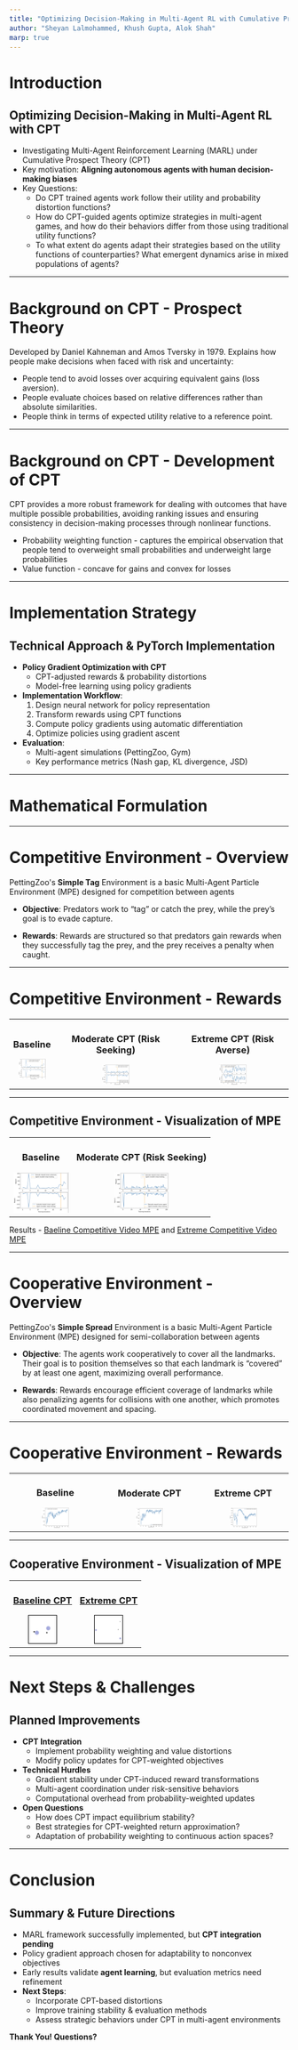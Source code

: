 ```yaml
---
title: "Optimizing Decision-Making in Multi-Agent RL with Cumulative Prospect Theory"
author: "Sheyan Lalmohammed, Khush Gupta, Alok Shah"
marp: true
---
```


# Introduction
## **Optimizing Decision-Making in Multi-Agent RL with CPT**
- Investigating Multi-Agent Reinforcement Learning (MARL) under Cumulative Prospect Theory (CPT)
- Key motivation: **Aligning autonomous agents with human decision-making biases**
- Key Questions:
  - Do CPT trained agents work follow their utility and probability distortion functions?
  - How do CPT-guided agents optimize strategies in multi-agent games, and how do their behaviors differ from those using traditional utility functions?
  - To what extent do agents adapt their strategies based on the utility functions of counterparties? What emergent dynamics arise in mixed populations of agents?

---

# Background on CPT - Prospect Theory
Developed by Daniel Kahneman and Amos Tversky in 1979. Explains how people make decisions when faced with risk and uncertainty:
  - People tend to avoid losses over acquiring equivalent gains (loss aversion). 
  - People evaluate choices based on relative differences rather than absolute similarities. 
  - People think in terms of expected utility relative to a reference point.

---

# Background on CPT - Development of CPT
CPT provides a more robust framework for dealing with outcomes that have multiple possible probabilities, avoiding ranking issues and ensuring consistency in decision-making processes through nonlinear functions.
  - Probability weighting function - captures the empirical observation that people tend to overweight small probabilities and underweight large probabilities
  - Value function - concave for gains and convex for losses

---

# Implementation Strategy
## **Technical Approach & PyTorch Implementation**
- **Policy Gradient Optimization with CPT**
  - CPT-adjusted rewards & probability distortions
  - Model-free learning using policy gradients
- **Implementation Workflow**:
  1. Design neural network for policy representation
  2. Transform rewards using CPT functions
  3. Compute policy gradients using automatic differentiation
  4. Optimize policies using gradient ascent
- **Evaluation**:
  - Multi-agent simulations (PettingZoo, Gym)
  - Key performance metrics (Nash gap, KL divergence, JSD)

---

# Mathematical Formulation



---
# Competitive Environment - Overview

PettingZoo's **Simple Tag** Environment is a basic Multi-Agent Particle Environment (MPE) designed for competition between agents

- **Objective**: Predators work to “tag” or catch the prey, while the prey’s goal is to evade capture.

- **Rewards**: Rewards are structured so that predators gain rewards when they successfully tag the prey, and the prey receives a penalty when caught.


---
# Competitive Environment - Rewards

<table style="">
  <tr>
    <td style="text-align:center;">
      <h3>Baseline</h3>
      <img src="figures/baselineCompetitive.png" style="width:50px; height:auto;">
    </td>
    <td style="text-align:center;">
      <h3>Moderate CPT (Risk Seeking)</h3>
      <img src="figures/mooderatCPTCompetitive.png" style="width:50px; height:auto;">
    </td>
    <td style="text-align:center;">
      <h3>Extreme CPT (Risk Averse)</h3>
      <img src="figures/extremeCPTCompetitive.png" style="width:50px; height:auto;">
    </td>
  </tr>
</table>

---
## Competitive Environment - Visualization of MPE

<table style="">
  <tr>
    <td style="text-align:center;">
      <h3>Baseline</h3>
      <img src="figures/baselineCompetitive.png" style="width:100px; height:auto;">
    </td>
    <td style="text-align:center;">
      <h3>Moderate CPT (Risk Seeking)</h3>
      <img src="figures/mooderatCPTCompetitive.png" style="width:100px; height:auto;">
    </td>
  </tr>
</table>

Results - [Baeline Competitive Video MPE]() and [Extreme Competitive Video MPE]()

---

# Cooperative Environment - Overview

PettingZoo's **Simple Spread** Environment is a basic Multi-Agent Particle Environment (MPE) designed for semi-collaboration between agents

- **Objective**: The agents work cooperatively to cover all the landmarks. Their goal is to position themselves so that each landmark is “covered” by at least one agent, maximizing overall performance.

- **Rewards**: Rewards encourage efficient coverage of landmarks while also penalizing agents for collisions with one another, which promotes coordinated movement and spacing.

---

# Cooperative Environment - Rewards

<table style="">
  <tr>
    <td style="text-align:center;">
      <h3>Baseline</h3>
      <img src="figures/baselineCooperative.png" style="width:33%; height:auto;">
    </td>
    <td style="text-align:center;">
      <h3>Moderate CPT</h3>
      <img src="figures/moderateCPTCooperative.png" style="width:30%; height:auto;">
    </td>
    <td style="text-align:center;">
      <h3>Extreme CPT</h3>
      <img src="figures/extremeCPTCooperative.png" style="width:33%; height:auto;">
    </td>
  </tr>
</table>

---
## Cooperative Environment - Visualization of MPE

<table style="">
  <tr>
    <td style="text-align:center;">
      <h3>
        <a href="https://drive.google.com/file/d/1RUU4wajHfPnlRpBLjiiWhlRYVGbWxYG0/view?usp=sharing">
          Baseline CPT
        </a>
      </h3>
      <img src="figures/baselineCPTCooperativeMPE.png" style="width:50px; height:auto; border:1px solid #000;">
    </td>
    <td style="text-align:center;">
      <h3>
        <a href="https://drive.google.com/file/d/1GtPacyAr6v7q8w-zC1NBFHdQRRqFdXfP/view?usp=sharing">
          Extreme CPT
        </a>
      </h3>
      <img src="figures/extremeCPTCooperativeMPE.png" style="width:50px; height:auto; border:1px solid #000;">
    </td>
  </tr>
</table>



---

# Next Steps & Challenges
## **Planned Improvements**
- **CPT Integration**
  - Implement probability weighting and value distortions
  - Modify policy updates for CPT-weighted objectives
- **Technical Hurdles**
  - Gradient stability under CPT-induced reward transformations
  - Multi-agent coordination under risk-sensitive behaviors
  - Computational overhead from probability-weighted updates
- **Open Questions**
  - How does CPT impact equilibrium stability?
  - Best strategies for CPT-weighted return approximation?
  - Adaptation of probability weighting to continuous action spaces?

---

# Conclusion
## **Summary & Future Directions**
- MARL framework successfully implemented, but **CPT integration pending**
- Policy gradient approach chosen for adaptability to nonconvex objectives
- Early results validate **agent learning**, but evaluation metrics need refinement
- **Next Steps**:
  - Incorporate CPT-based distortions
  - Improve training stability & evaluation methods
  - Assess strategic behaviors under CPT in multi-agent environments

**Thank You! Questions?**